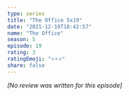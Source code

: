 ```yaml
---
type: series
title: "The Office 5x19"
date: "2021-12-19T18:42:57"
name: "The Office"
season: 5
episode: 19
rating: 3
ratingEmoji: "⭐️⭐️⭐️"
share: false
---
```


*[No review was written for this episode]*

